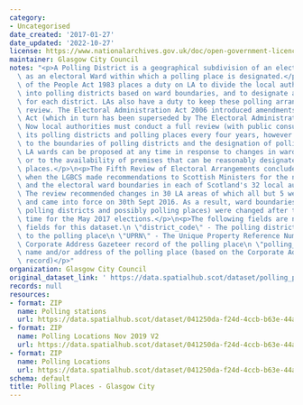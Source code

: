 ```yaml
---
category:
- Uncategorised
date_created: '2017-01-27'
date_updated: '2022-10-27'
license: https://www.nationalarchives.gov.uk/doc/open-government-licence/version/3/
maintainer: Glasgow City Council
notes: "<p>A Polling District is a geographical subdivision of an electoral area such\
  \ as an electoral Ward within which a polling place is designated.</p>\n<p>The Representation\
  \ of the People Act 1983 places a duty on LA to divide the local authority area\
  \ into polling districts based on ward boundaries, and to designate a polling place\
  \ for each district. LAs also have a duty to keep these polling arrangements under\
  \ review. The Electoral Administration Act 2006 introduced amendments to the 1983\
  \ Act (which in turn has been superseded by The Electoral Administration Act 2013).\
  \ Now local authorities must conduct a full review (with public consultation) of\
  \ its polling districts and polling places every four years, however adjustments\
  \ to the boundaries of polling districts and the designation of polling places within\
  \ LA wards can be proposed at any time in response to changes in ward boundaries\
  \ or to the availability of premises that can be reasonably designated as polling\
  \ places.</p>\n<p>The Fifth Review of Electoral Arrangements concluded in May 2016\
  \ when the LGBCS made recommendations to Scottish Ministers for the number of Councillors\
  \ and the electoral ward boundaries in each of Scotland's 32 local authorities.\
  \ The review recommended changes in 30 LA areas of which all but 5 were accepted\
  \ and came into force on 30th Sept 2016. As a result, ward boundaries (and therefore\
  \ polling districts and possibly polling places) were changed after this date in\
  \ time for the May 2017 elections.</p>\n<p>The following fields are now MANDATORY\
  \ fields for this dataset.\n \"district_code\" - The polling district code linked\
  \ to the polling place\n \"UPRN\" - The Unique Property Reference Number for the\
  \ Corporate Address Gazeteer record of the polling place\n \"polling_place\" - The\
  \ name and/or address of the polling place (based on the Corporate Address Gazeteer\
  \ record)</p>"
organization: Glasgow City Council
original_dataset_link: ' https://data.spatialhub.scot/dataset/polling_places-gc'
records: null
resources:
- format: ZIP
  name: Polling stations
  url: https://data.spatialhub.scot/dataset/041250da-f24d-4ccb-b63e-44ac9f737cdc/resource/f994ede6-0c41-46af-a8d9-2e5c47103734/download/pollingstationsgcc.zip
- format: ZIP
  name: Polling Locations Nov 2019 V2
  url: https://data.spatialhub.scot/dataset/041250da-f24d-4ccb-b63e-44ac9f737cdc/resource/b47ab57e-8d3c-445a-ae18-d3ed349dd2a6/download/polling_locations.zip
- format: ZIP
  name: Polling Locations
  url: https://data.spatialhub.scot/dataset/041250da-f24d-4ccb-b63e-44ac9f737cdc/resource/f8c69f46-aef4-4ecd-bc1b-50799243b9e5/download/polling_locations.zip
schema: default
title: Polling Places - Glasgow City
---
```

